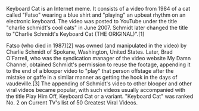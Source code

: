 Keyboard Cat is an Internet meme. It consists of a video from 1984 of a cat called "Fatso" wearing a blue shirt and "playing" an upbeat rhythm on an electronic keyboard. The video was posted to YouTube under the title "charlie schmidt's cool cats" in June 2007. Schmidt later changed the title to "Charlie Schmidt's Keyboard Cat (THE ORIGINAL)".[1]

Fatso (who died in 1987)[2] was owned (and manipulated in the video) by Charlie Schmidt of Spokane, Washington, United States. Later, Brad O'Farrell, who was the syndication manager of the video website My Damn Channel, obtained Schmidt's permission to reuse the footage, appending it to the end of a blooper video to "play" that person offstage after the mistake or gaffe in a similar manner as getting the hook in the days of vaudeville.[3] The appending of Schmidt's video to other blooper and other viral videos became popular, with such videos usually accompanied with the title Play Him Off, Keyboard Cat or a variant. "Keyboard Cat" was ranked No. 2 on Current TV's list of 50 Greatest Viral Videos.
